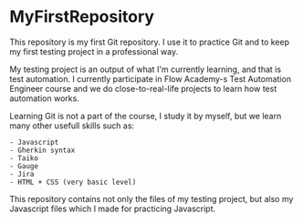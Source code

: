 # MyFirstRepository

This repository is my first Git repository. I use it to practice Git and to keep my first testing project in a professional way.

My testing project is an output of what I'm currently learning, and that is test automation. I currently participate in Flow Academy-s Test Automation Engineer course and we do close-to-real-life projects to learn how test automation works. 

Learning Git is not a part of the course, I study it by myself, but we learn many other usefull skills such as:

    - Javascript
    - Gherkin syntax
    - Taiko
    - Gauge
    - Jira
    - HTML + CSS (very basic level)

This repository contains not only the files of my testing project, but also my Javascript files which I made for practicing Javascript.   